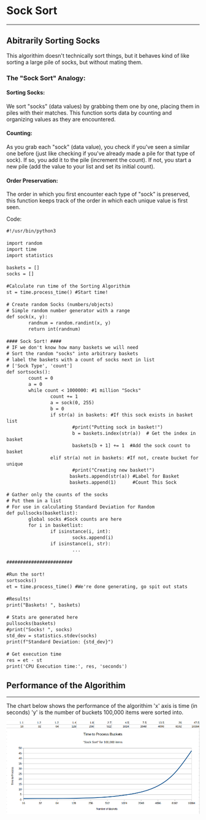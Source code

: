 # Sock Sort
-----------------------

## Abitrarily Sorting Socks

This algorithim doesn't technically sort things, but it behaves kind of like sorting a large pile of socks, but without mating them. 

### The "Sock Sort" Analogy:

#### Sorting Socks: 
We sort "socks" (data values) by grabbing them one by one, placing them in piles with their matches. This function sorts data by counting and organizing values as they are encountered.

#### Counting: 
As you grab each "sock" (data value), you check if you've seen a similar one before (just like checking if you've already made a pile for that type of sock). If so, you add it to the pile (increment the count). If not, you start a new pile (add the value to your list and set its initial count).

#### Order Preservation: 
The order in which you first encounter each type of "sock" is preserved, this function keeps track of the order in which each unique value is first seen.

Code:

```python3
#!/usr/bin/python3

import random
import time
import statistics

baskets = []
socks = []

#Calculate run time of the Sorting Algorithim
st = time.process_time() #Start time!

# Create random Socks (numbers/objects)
# Simple random number generator with a range
def sock(x, y):
        randnum = random.randint(x, y)
        return int(randnum)

#### Sock Sort! ####
# IF we don't know how many baskets we will need
# Sort the random "socks" into arbitrary baskets
# label the baskets with a count of socks next in list
# ['Sock Type', 'count']
def sortsocks():
        count = 0
        a = 0
        while count < 1000000: #1 million "Socks"
                count += 1
                a = sock(0, 255)
                b = 0
                if str(a) in baskets: #If this sock exists in basket list
                        #print("Putting sock in basket!")
                        b = baskets.index(str(a))  # Get the index in basket
                        baskets[b + 1] += 1  #Add the sock count to basket
                elif str(a) not in baskets: #If not, create bucket for unique
                        #print("Creating new basket!")
                       baskets.append(str(a)) #Label for Basket
                       baskets.append(1)      #Count This Sock

# Gather only the counts of the socks
# Put them in a list
# For use in calculating Standard Deviation for Random
def pullsocks(basketlist):
        global socks #Sock counts are here
        for i in basketlist:
                if isinstance(i, int):
                        socks.append(i)
                if isinstance(i, str):
                        ...

########################

#Run the sort!
sortsocks()
et = time.process_time() #We're done generating, go spit out stats

#Results!
print("Baskets! ", baskets)

# Stats are generated here
pullsocks(baskets)
#print("Socks! ", socks)
std_dev = statistics.stdev(socks)
print(f"Standard Deviation: {std_dev}")

# Get execution time
res = et - st
print('CPU Execution time:', res, 'seconds')
```

## Performance of the Algorithim 
-----------------------------
The chart below shows the performance of the algorithim 'x' axis is time (in seconds) 'y' is the number of buckets 100,000 items were sorted into.

![Algorithim Performance Chart](https://github.com/Fox682/Projects/blob/master/AlgoPerform.png)




